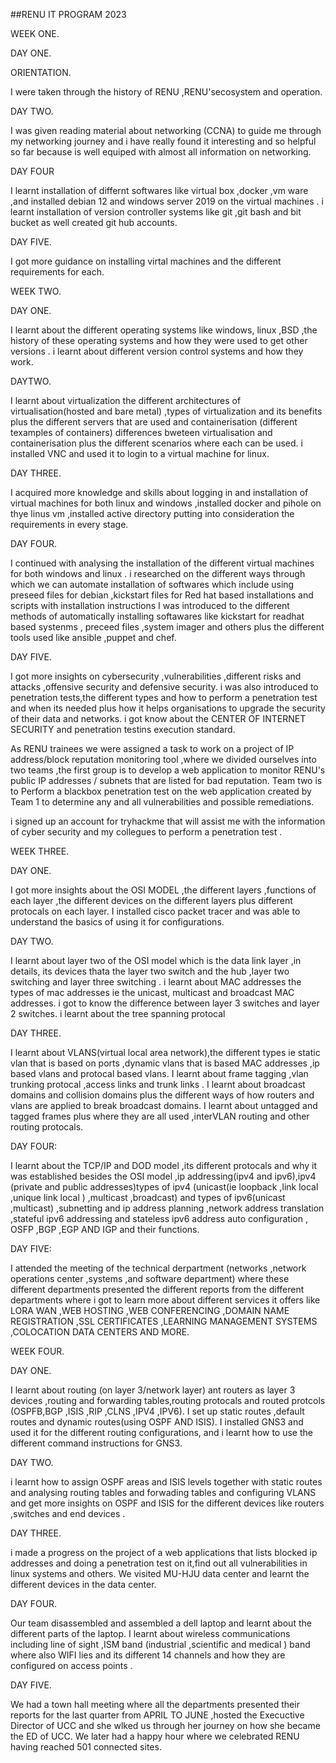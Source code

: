 ##RENU IT PROGRAM 2023

WEEK ONE.

DAY ONE.

ORIENTATION.

I were taken through the history of RENU ,RENU'secosystem and operation.

DAY TWO.

I   was given reading material about networking (CCNA) to guide me through my networking journey and i have really found it interesting and so helpful so far because is well equiped with almost all information on networking.

DAY FOUR

I learnt installation of differnt softwares like virtual box ,docker ,vm ware ,and installed 
debian 12  and windows server 2019 on the virtual machines .
i learnt installation of version controller systems like git ,git bash and bit bucket as well created git hub accounts.

DAY FIVE.

I got more guidance on installing virtal machines and the different requirements for each.

WEEK TWO.

DAY ONE.

I learnt about the different operating systems like windows, linux ,BSD ,the history of these operating systems and how they were used to get other versions .
i learnt about different version control systems and how they work.

DAYTWO.

I learnt about virtualization the different architectures of virtualisation(hosted and bare metal) ,types of virtualization and its benefits  plus the different servers that are used and containerisation (different texamples of containers)
differences bweteen virtualisation and containerisation plus the different scenarios where each can be used.
i installed VNC and used it to login to a virtual machine for linux.

DAY THREE.

I acquired more knowledge and skills about logging in and installation of virtual machines for both linux and windows ,installed docker and pihole on thye linus vm ,installed active directory putting into consideration the requirements in every stage.

DAY FOUR.

I continued with analysing the installation of the different virtual machines for both windows and linux .
i researched on the different ways through which we can automate installation of softwares which include using preseed files for debian ,kickstart files for Red hat based installations and scripts  with installation instructions
I was introduced to the different methods of automatically installing softawares like kickstart for readhat based systenms , preceed files ,system imager and others plus the different tools used like ansible ,puppet and chef.

DAY FIVE.

I got more insights on cybersecurity ,vulnerabilities ,different risks and attacks ,offensive security and defensive security.
i was also introduced to penetration tests,the different types and how to perform a penetration test and when its needed plus how it helps organisations to upgrade the security of their data and networks.
i got know about the CENTER OF INTERNET SECURITY and penetration testins execution standard.

As RENU trainees we were assigned a task to work on a project of  IP address/block reputation monitoring tool
,where we divided ourselves into two teams ,the first group is to develop a web application to monitor RENU's public IP addresses / subnets that are listed for bad reputation.
Team two is to Perform a blackbox penetration test on the web application created by Team 1 to determine any and all vulnerabilities and possible remediations.

i signed up an account for tryhackme that will assist me with the information of cyber security and my collegues to perform a penetration test .

WEEK THREE.

DAY ONE.

I got more insights about the OSI MODEL ,the different layers ,functions of each layer ,the different devices on the different layers plus different protocals on each layer.
I installed cisco packet tracer and was able to understand the basics of using it for configurations.

DAY TWO.

I learnt about layer two of the OSI model which is the data link layer ,in details, its devices thata the layer two switch and the hub ,layer two switching and layer three switching .
i learnt about MAC addresses the types of mac addresses ie the unicast, multicast and broadcast MAC addresses.
i got to know the difference between layer 3 switches and layer 2 switches.
i learnt about the tree spanning protocal

DAY THREE.

I learnt about VLANS(virtual local area network),the different types ie static vlan that is based on ports ,dynamic vlans that is based MAC addresses ,ip based vlans  and protocal based vlans.
I learnt about frame tagging ,vlan trunking protocal ,access links and trunk links .
I learnt about broadcast domains and collision domains plus the different ways of how routers and vlans are applied to break broadcast domains.
I learnt about  untagged and tagged frames plus where they are all used  ,interVLAN routing and other routing protocals.

DAY FOUR:

I learnt about the TCP/IP and DOD model ,its different protocals and why it was  established besides the OSI model ,ip addressing(ipv4 and ipv6),ipv4 (private and public addresses)types of ipv4 (unicast(ie loopback ,link local ,unique link local ) ,multicast ,broadcast) and types of ipv6(unicast ,multicast) ,subnetting and ip address planning ,network address translation ,stateful ipv6 addressing and stateless ipv6 address auto configuration , OSFP ,BGP ,EGP AND IGP and their functions.


DAY FIVE:

I attended the meeting of the technical derpartment (networks ,network operations center ,systems ,and software department) where these different departments presented the different reports from the different departments where i got to learn more about different services it offers like LORA WAN ,WEB HOSTING ,WEB CONFERENCING ,DOMAIN NAME REGISTRATION ,SSL CERTIFICATES ,LEARNING MANAGEMENT SYSTEMS ,COLOCATION DATA CENTERS AND MORE.


WEEK FOUR.

DAY ONE.

I learnt about routing (on layer 3/network layer) ant routers as layer 3 devices ,routing and forwarding tables,routing protocals and routed protcols (OSPFB,BGP ,ISIS ,RIP ,CLNS ,IPV4 ,IPV6).
I set up static routes ,default routes and dynamic routes(using OSPF AND ISIS).
I installed GNS3 and used it for the different routing configurations, and i learnt how to use the different command instructions for GNS3.

DAY TWO.

i learnt how to assign OSPF areas and ISIS levels together with static routes and analysing routing tables and forwading tables and configuring VLANS and get more insights on OSPF and ISIS for the different devices like routers ,switches and end devices .

DAY THREE.

i made a progress on the project of a web applications that lists blocked ip addresses and doing a penetration test on it,find out all vulnerabilities in linux systems and others.
We visited MU-HJU data center and learnt the different devices in the data center.

DAY FOUR.

Our team disassembled and assembled a dell laptop and learnt about the different parts of the laptop.
I learnt about wireless communications   including line of sight ,ISM band (industrial ,scientific and medical ) band where also WIFI lies and its different 14 channels and how they are configured on access points .

DAY FIVE.

We had a town hall meeting where all the departments presented their reports for the last quarter from APRIL TO JUNE ,hosted the Execuctive Director of UCC and she wlked us through her journey on how she became the ED of UCC.
We later had a happy hour where we celebrated RENU having reached 501 connected sites.
           